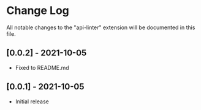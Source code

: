 # Change Log

All notable changes to the "api-linter" extension will be documented in this file.

## [0.0.2] - 2021-10-05

- Fixed to README.md

## [0.0.1] - 2021-10-05

- Initial release
